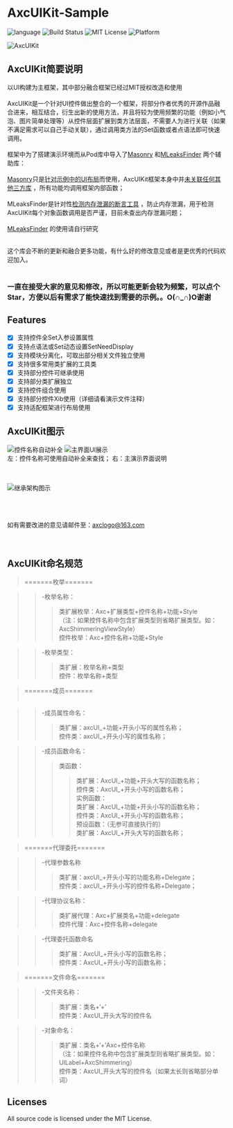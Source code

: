 # AxcUIKit-Sample

![language](https://img.shields.io/badge/Language-Objective--C-8E44AD.svg)
![Build Status](https://img.shields.io/badge/build-passing-brightgreen.svg)
![MIT License](https://img.shields.io/github/license/mashape/apistatus.svg)
![Platform](https://img.shields.io/badge/platform-%20iOS%20-lightgrey.svg)



![AxcUIKit](https://github.com/axclogo/AxcUIKit-Sample/blob/master/Images/AxcUI_Title.png)<br>


## AxcUIKit简要说明
以UI构建为主框架，其中部分融合框架已经过MIT授权改造和使用<br><br>
AxcUIKit是一个针对UI控件做出整合的一个框架，将部分作者优秀的开源作品融合进来，相互结合，衍生出新的使用方法，并且将较为使用频繁的功能（例如小气泡、图片简单处理等）从控件层面扩展到类方法层面，不需要人为进行关联（如果不满足需求可以自己手动关联），通过调用类方法的Set函数或者点语法即可快速调用。<br><br>
框架中为了搭建演示环境而从Pod库中导入了[Masonry](https://github.com/SnapKit/Masonry) 和[MLeaksFinder](https://github.com/Zepo/MLeaksFinder) 两个辅助库：<br><br>
[Masonry](https://github.com/SnapKit/Masonry)只是[针对示例中的UI布局](https://)而使用，AxcUIKit框架本身中并[未关联任何其他三方库](https://) ，所有功能均调用框架内部函数；<br><br>
MLeaksFinder是针对性[检测内存泄漏的断言工具](https://) ，防止内存泄漏，用于检测AxcUIKit每个对象函数调用是否严谨，目前未查出内存泄漏问题；<br><br>
[MLeaksFinder](https://github.com/Zepo/MLeaksFinder)  的使用请自行研究<br><br>

这个库会不断的更新和融合更多功能，有什么好的修改意见或者是更优秀的代码欢迎加入。<br><br>
### 一直在接受大家的意见和修改，所以可能更新会较为频繁，可以点个Star，方便以后有需求了能快速找到需要的示例。。O(∩_∩)O谢谢

## Features
- [x] 支持控件全Set入参设置属性
- [x] 支持点语法或Set动态设置SetNeedDisplay
- [x] 支持模块分离化，可取出部分相关文件独立使用
- [x] 支持很多常用类扩展的工具类
- [x] 支持部分控件可继承使用
- [x] 支持部分类扩展独立
- [x] 支持控件组合使用
- [x] 支持部分控件Xib使用（详细请看演示文件注释）
- [x] 支持适配框架进行布局使用

## AxcUIKit图示
![控件名称自动补全](https://github.com/axclogo/AxcUIKit-Sample/blob/master/Images/AxcUI_Controls_Completion.png)
![主界面UI展示](https://github.com/axclogo/AxcUIKit-Sample/blob/master/Images/AxcUI_MainUI.png)<br>
左：控件名称可使用自动补全来查找；                      右：主演示界面说明<br><br><br>

![继承架构图示](https://github.com/axclogo/AxcUIKit-Sample/blob/master/Images/AxcUIKit_Inherit%20architecture%20diagram.png)<br>

<br><br><br> 如有需要改进的意见请邮件至：[axclogo@163.com](https://)<br><br><br>


## AxcUIKit命名规范

>=======枚举=======<br>

>>-枚举名称：<br>
>>>类扩展枚举：Axc+扩展类型+控件名称+功能+Style<br>
（注：如果控件名称中包含扩展类型则省略扩展类型。如：AxcShimmeringViewStyle）<br>
>>>控件枚举：Axc+控件名称+功能+Style<br>

>>-枚举类型：<br>
>>>类扩展：枚举名称+类型<br>
>>>控件：枚举名称+类型<br>

>=======成员=======<br><br>

>>-成员属性命名：<br>
>>>类扩展：axcUI_+功能+开头小写的属性名称；<br>
>>>控件类：axcUI_+开头小写的属性名称；<br>

>>-成员函数命名：<br>
>>>类函数：<br>
>>>>类扩展：AxcUI_+功能+开头大写的函数名称；<br>
>>>>控件类：AxcUI_+开头小写的函数名称；<br>
>>>实例函数：<br>
>>>>类扩展：AxcUI_+功能+开头小写的函数名称；<br>
>>>>控件类：AxcUI_+开头小写的函数名称；<br>
>>>预设函数：（无参可直接执行的）<br>
>>>>类扩展：AxcUI_+开头大写的函数名称；<br>

>=======代理委托=======<br>

>>-代理参数名称<br>
>>>类扩展：axcUI_+开头小写的功能名称+Delegate；<br>
>>>控件类：axcUI_+开头小写的控件名称+Delegate；<br>

>>-代理协议名称：<br>
>>>类扩展代理：Axc+扩展类名+功能+delegate<br>
>>>控件代理：Axc+控件名称+delegate<br>

>>-代理委托函数命名<br>
>>>类扩展：AxcUI_+开头小写的函数名称；<br>
>>>控件类：AxcUI_+开头小写的函数名称；<br>

>=======文件命名=======<br>

>>-文件夹名称：<br>
>>>类扩展：类名+‘+’<br>
>>>控件类：AxcUI_开头大写的控件名<br>

>>-对象命名：<br>
>>>类扩展：类名+‘+’Axc+控件名称<br>
>>>（注：如果控件名称中包含扩展类型则省略扩展类型。如：UILabel+AxcShimmering）<br>
>>>控件类：AxcUI_开头大写的控件名（如果太长则省略部分单词）<br>

## Licenses
All source code is licensed under the MIT License.
